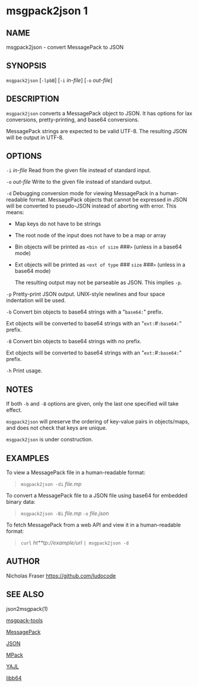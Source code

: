 msgpack2json 1
=======================================

NAME
----

msgpack2json - convert MessagePack to JSON

SYNOPSIS
--------

`msgpack2json` [`-lpbB`] [`-i` *in-file*] [`-o` *out-file*]

DESCRIPTION
-----------

`msgpack2json` converts a MessagePack object to JSON. It has options for lax conversions, pretty-printing, and base64 conversions.

MessagePack strings are expected to be valid UTF-8. The resulting JSON will be output in UTF-8.

OPTIONS
-------

`-i` *in-file*
  Read from the given file instead of standard input.

`-o` *out-file*
  Write to the given file instead of standard output.

`-d`
  Debugging conversion mode for viewing MessagePack in a human-readable format. MessagePack objects that cannot be expressed in JSON will be converted to pseudo-JSON instead of aborting with error. This means:

- Map keys do not have to be strings
- The root node of the input does not have to be a map or array
- Bin objects will be printed as `<bin of size` *###*`>` (unless in a base64 mode)
- Ext objects will be printed as `<ext of type` *###* `size` *###*`>` (unless in a base64 mode)

  The resulting output may not be parseable as JSON. This implies `-p`.

`-p`
  Pretty-print JSON output. UNIX-style newlines and four space indentation will be used.

`-b`
  Convert bin objects to base64 strings with a "`base64:`" prefix.

  Ext objects will be converted to base64 strings with an "`ext:`*#*`:base64:`" prefix.

`-B`
  Convert bin objects to base64 strings with no prefix.

  Ext objects will be converted to base64 strings with an "`ext:`*#*`:base64:`" prefix.

`-h`
  Print usage.

NOTES
-----

If both `-b` and `-B` options are given, only the last one specified will take effect.

`msgpack2json` will preserve the ordering of key-value pairs in objects/maps, and does not check that keys are unique.

`msgpack2json` is under construction.

EXAMPLES
--------

To view a MessagePack file in a human-readable format:

> `msgpack2json -di` *file.mp*

To convert a MessagePack file to a JSON file using base64 for embedded binary data:

> `msgpack2json -Bi` *file.mp* `-o` *file.json*

To fetch MessagePack from a web API and view it in a human-readable format:

> `curl` *ht**tp://example/url* `| msgpack2json -d`

AUTHOR
------

Nicholas Fraser <https://github.com/ludocode>

SEE ALSO
--------

json2msgpack(1)

[msgpack-tools](https://github.com/ludocode/msgpack-tools)

[MessagePack](http://msgpack.org/)

[JSON](http://json.org/)

[MPack](https://github.com/ludocode/mpack)

[YAJL](http://lloyd.github.io/yajl/)

[libb64](http://libb64.sourceforge.net/)
